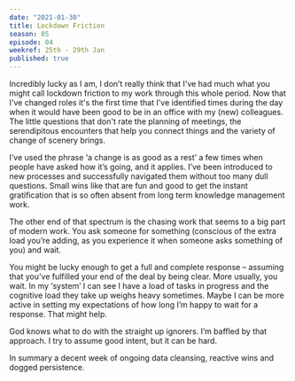 ```yaml
---
date: "2021-01-30"
title: Lockdown Friction
season: 05
episode: 04
weekref: 25th - 29th Jan
published: true
---
```


Incredibly lucky as I am, I don’t really think that I've had much what you might call lockdown friction to my work through this whole period. Now that I've changed roles it's the first time that I've identified times during the day when it would have been good to be in an office with my (new) colleagues. The little questions that don't rate the planning of meetings, the serendipitous encounters that help you connect things and the variety of change of scenery brings.

I’ve used the phrase ‘a change is as good as a rest’ a few times when people have asked how it’s going, and it applies. I’ve been introduced to new processes and successfully navigated them without too many dull questions. Small wins like that are fun and good to get the instant gratification that is so often absent from long term knowledge management work. 

The other end of that spectrum is the chasing work that seems to a big part of modern work. You ask someone for something (conscious of the extra load you’re adding, as you experience it when someone asks something of you) and wait. 

You might be lucky enough to get a full and complete response – assuming that you’ve fulfilled your end of the deal by being clear. More usually, you wait. In my ‘system’ I can see I have a load of tasks in progress and the cognitive load they take up weighs heavy sometimes. Maybe I can be more active in setting my expectations of how long I’m happy to wait for a response. That might help.

God knows what to do with the straight up ignorers. I’m baffled by that approach. I try to assume good intent, but it can be hard.

In summary a decent week of ongoing data cleansing, reactive wins and dogged persistence.